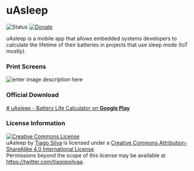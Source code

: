 # uAsleep
![Status](https://img.shields.io/badge/Status-Finished-green.svg) [![Donate](https://img.shields.io/badge/Donate-Buy%20Me%20a%20Coffee-yellow.svg)](https://www.buymeacoffee.com/TiagoPaulaSilva)

uAsleep is a mobile app that allows embedded systems developers to calculate the lifetime of their batteries in projects that use sleep mode (IoT mostly).



### Print Screens
![enter image description here](https://github.com/TiagoPaulaSilva/uAsleep/blob/master/lib/Printscreens/AppPrintScreens.jpg)

### Official Download
[# uAsleep - Battery Life Calculator on **Google Play**](https://play.google.com/store/apps/details?id=br.uasleep)

### License Information
<a rel="license" href="http://creativecommons.org/licenses/by-sa/4.0/"><img alt="Creative Commons License" style="border-width:0" src="https://i.creativecommons.org/l/by-sa/4.0/88x31.png" /></a><br /><span xmlns:dct="http://purl.org/dc/terms/" property="dct:title">uAsleep</span> by <a xmlns:cc="http://creativecommons.org/ns#" href="https://github.com/TiagoPaulaSilva" property="cc:attributionName" rel="cc:attributionURL">Tiago Silva</a> is licensed under a <a rel="license" href="http://creativecommons.org/licenses/by-sa/4.0/">Creative Commons Attribution-ShareAlike 4.0 International License</a>.<br />Permissions beyond the scope of this license may be available at <a xmlns:cc="http://creativecommons.org/ns#" href="https://twitter.com/tiagopsilvaa" rel="cc:morePermissions">https://twitter.com/tiagopsilvaa</a>.
